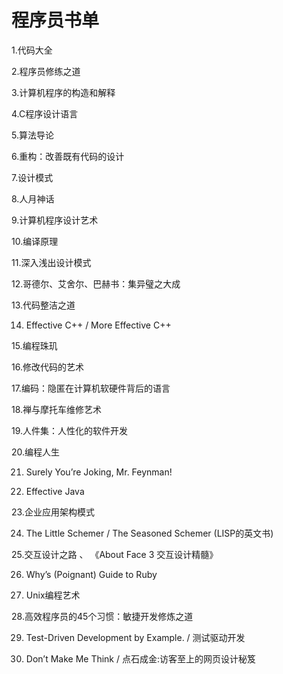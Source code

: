 # 程序员书单

1.代码大全

2.程序员修练之道

3.计算机程序的构造和解释

4.C程序设计语言

5.算法导论

6.重构：改善既有代码的设计

7.设计模式

8.人月神话

9.计算机程序设计艺术

10.编译原理

11.深入浅出设计模式

12.哥德尔、艾舍尔、巴赫书：集异璧之大成

13.代码整洁之道

14. Effective C++ / More Effective C++

15.编程珠玑

16.修改代码的艺术

17.编码：隐匿在计算机软硬件背后的语言

18.禅与摩托车维修艺术

19.人件集：人性化的软件开发

20.编程人生

21. Surely You’re Joking, Mr. Feynman!

22. Effective Java

23.企业应用架构模式

24. The Little Schemer / The Seasoned Schemer (LISP的英文书)

25.交互设计之路 、 《About Face 3 交互设计精髓》

26. Why’s (Poignant) Guide to Ruby

27. Unix编程艺术

28.高效程序员的45个习惯：敏捷开发修炼之道

29. Test-Driven Development by Example. / 测试驱动开发

30. Don’t Make Me Think / 点石成金:访客至上的网页设计秘笈

